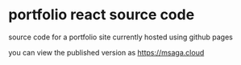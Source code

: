 # portfolio react source code
source code for a portfolio site currently hosted using github pages

you can view the published version as https://msaga.cloud
